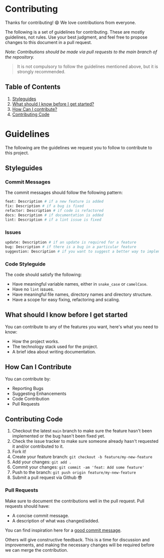 # Contributing

Thanks for contributing! :smile:
We love contributions from everyone.

The following is a set of guidelines for contributing. These are mostly guidelines, not rules. Use your best judgment, and feel free to propose changes to this document in a pull request.

_Note: Contributions should be made via pull requests to the main branch of the repository._

> It is not compulsory to follow the guidelines mentioned above, but it is strongly recommended.

## Table of Contents

1. [Styleguides](#styleguides)
2. [What should I know before I get started?](#what-should-i-know-before-i-get-started)
3. [How Can I contribute?](#how-can-i-contribute)
4. [Contributing Code](#contributing-code)

# Guidelines

The following are the guidelines we request you to follow to contribute to this project.

## Styleguides

### Commit Messages

The commit messages should follow the following pattern:

```bash
feat: Description # if a new feature is added
fix: Description # if a bug is fixed
refactor: Description # if code is refactored
docs: Description # if documentation is added
lint: Description # if a lint issue is fixed
```

### Issues

```bash
update: Description # if an update is required for a feature
bug: Description # if there is a bug in a particular feature
suggestion: Description # if you want to suggest a better way to implement a feature
```

### Code Styleguide

The code should satisfy the following:

- Have meaningful variable names, either in `snake_case` or `camelCase`.
- Have no `lint` issues.
- Have meaningful file names, directory names and directory structure.
- Have a scope for easy fixing, refactoring and scaling.

## What should I know before I get started

You can contribute to any of the features you want, here's what you need to know:

- How the project works.
- The technology stack used for the project.
- A brief idea about writing documentation.

## How Can I Contribute

You can contribute by:

- Reporting Bugs
- Suggesting Enhancements
- Code Contribution
- Pull Requests

## Contributing Code

1. Checkout the latest `main` branch to make sure the feature hasn't been implemented or the bug hasn't been fixed yet.
2. Check the issue tracker to make sure someone already hasn't requested it and/or contributed to it.
3. Fork it!
4. Create your feature branch: `git checkout -b feature/my-new-feature`
5. Add your changes: `git add .`
6. Commit your changes: `git commit -am 'feat: Add some feature'`
7. Push to the branch: `git push origin feature/my-new-feature`
8. Submit a pull request via Github :sunglasses:

### Pull Requests

Make sure to document the contributions well in the pull request.
Pull requests should have:

- A concise commit message.
- A description of what was changed/added.

You can find inspiration here for a [good commit message](http://tbaggery.com/2008/04/19/a-note-about-git-commit-messages.html).

Others will give constructive feedback.
This is a time for discussion and improvements,
and making the necessary changes will be required before we can
merge the contribution.
